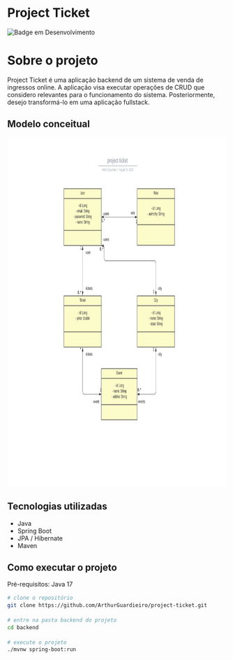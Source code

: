 # Project Ticket

![Badge em Desenvolvimento](https://img.shields.io/badge/STATUS-EM_DESENVOLVIMENTO-green)

# Sobre o projeto

Project Ticket é uma aplicação backend de um sistema de venda de ingressos online. A aplicação visa executar operações de CRUD que considero relevantes para o funcionamento do sistema. Posteriormente, desejo transformá-lo em uma aplicação fullstack.

## Modelo conceitual

<p align="center">
    <img height="800" width="1000" src="./assets/images/project-ticket.png">
</p>

## Tecnologias utilizadas 

- Java
- Spring Boot
- JPA / Hibernate
- Maven

## Como executar o projeto 

Pré-requisitos: Java 17

```bash
# clone o repositório
git clone https://github.com/ArthurGuardieiro/project-ticket.git

# entre na pasta backend do projeto
cd backend

# execute o projeto
./mvnw spring-boot:run 
```